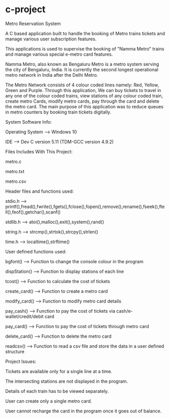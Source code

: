# c-project
Metro Reservation System

A C based application built to handle the booking of Metro trains tickets and manage various user subscription features.

This applications is used to supervise the booking of "Namma Metro" trains and manage various special e-metro card features.

Namma Metro, also known as Bengaluru Metro is a metro system serving the city of Bengaluru, India. It is currently the second 
longest operational metro network in India after the Delhi Metro. 

The Metro Network consists of 4 colour coded lines namely: Red, Yellow, Green and Purple.
Through this application, We can buy tickets to travel in any one of the colour coded trains, view stations of any colour coded
train, create metro Cards, modify metro cards, pay through the card and delete the metro card.
The main purpose of this application was to reduce queues in metro counters by booking train tickets digitally. 


System Software Info:

Operating System --> Windows 10 

IDE --> Dev C version 5.11 (TDM-GCC version 4.9.2)


Files Includes With This Project:

metro.c

metro.txt

metro.csv


Header files and functions used:

stdio.h --> printf(),fread(),fwrite(),fgets(),fclose(),fopen(),remove(),rename(),fseek(),ftell(),feof(),getchar(),scanf()

stdlib.h --> atoi(),malloc(),exit(),system(),rand()

string.h --> strcmp(),strtok(),strcpy(),strlen()

time.h --> localtime(),strftime()


User defined functions used:

bgfont() --> Function to change the console colour in the program

dispStation() --> Function to display stations of each line

tcost() --> Function to calculate the cost of tickets

create_card() --> Function to create a metro card

modify_card() --> Function to modify metro card details

pay_cash() --> Function to pay the cost of tickets via cash/e-wallet/credit/debit card

pay_card() --> Function to pay the cost of tickets through metro card 

delete_card() --> Function to delete the metro card

readcsv() --> Function to read a csv file and store the data in a user defined structure


Project Issues:

Tickets are available only for a single line at a time.

The intersecting stations are not displayed in the program.

Details of each train has to be viewed separately.

User can create only a single metro card. 

User cannot recharge the card in the program once it goes out of balance.   
